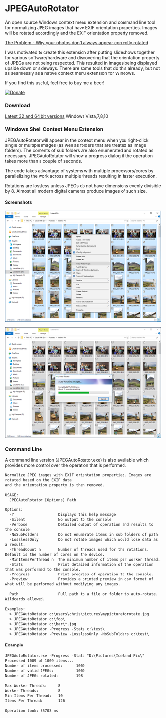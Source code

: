 # JPEGAutoRotator
An open source Windows context menu extension and command line tool for normalizing JPEG images that have EXIF orientation properties.  Images will be rotated accordingly and the EXIF orientation property removed.

[The Problem - Why your photos don't always appear correctly rotated](https://www.howtogeek.com/254830/why-your-photos-dont-always-appear-correctly-rotated/)

I was motivated to create this extension after putting slideshows together for various software/hardware and discovering that the orientation property of JPEGs are not being respected.  This resulted in images being displayed upside down or sideways.  There are some tools that do this already, but not as seamlessly as a native context menu extension for Windows.

If you find this useful, feel free to buy me a beer!

[![Donate](https://www.paypalobjects.com/en_US/i/btn/btn_donate_LG.gif)](https://www.paypal.com/cgi-bin/webscr?cmd=_donations&business=chrisdavis%40outlook%2ecom&lc=US&item_name=Chris%20Davis&item_number=JPEGAutoRotator&no_note=0&currency_code=USD&bn=PP%2dDonationsBF%3abtn_donate_LG%2egif%3aNonHostedGuest)

### Download
[Latest 32 and 64 bit versions](https://github.com/chrdavis/JPEGAutoRotator/releases/latest) 
Windows Vista,7,8,10

### Windows Shell Context Menu Extension
JPEGAutoRotator will appear in the context menu when you right-click single or multiple images (as well as folders that are treated as image folders).  The contents of sub folders are also enumerated and rotated as necessary.  JPEGAutoRotator will show a progress dialog if the operation takes more than a couple of seconds.  

The code takes advantage of systems with multiple processors/cores by parallelizing the work across multiple threads resulting in faster execution.

Rotations are lossless unless JPEGs do not have dimensions evenly divisible by 8.  Almost all modern digital cameras produce images of such size.

#### Screenshots

![Image description](/Images/JPEGAutoRotator_ContextMenu1.png)

![Image description](/Images/JPEGAutoRotator_ContextMenu_Progress.png)

### Command Line
A command line version (JPEGAutoRotator.exe) is also available which provides more control over the operation that is performed.
```
Normalize JPEG images with EXIF orientation properties. Images are rotated based on the EXIF data
and the orientation property is then removed.

USAGE:
  JPEGAutoRotator [Options] Path

Options:
  -?                    Displays this help message
  -Silent               No output to the console
  -Verbose              Detailed output of operation and results to the console
  -NoSubFolders         Do not enumerate items in sub folders of path
  -LosslessOnly         Do not rotate images which would lose data as a result.
  -ThreadCount n        Number of threads used for the rotations. Default is the number of cores on the device.
  -MinItemsPerThread n  The minimum number of items per worker thread.
  -Stats                Print detailed information of the operation that was performed to the console.
  -Progress             Print progress of operation to the console.
  -Preview              Provides a printed preview in csv format of what will be performed without modifying any images.

  Path                  Full path to a file or folder to auto-rotate.  Wildcards allowed.

Examples:
  > JPEGAutoRotator c:\users\chris\pictures\mypicturetorotate.jpg
  > JPEGAutoRotator c:\foo\
  > JPEGAutoRotator c:\bar\*.jpg
  > JPEGAutoRotator -Progress -Stats c:\test\
  > JPEGAutoRotator -Preview -LosslessOnly -NoSubFolders c:\test\
```

#### Example
```
JPEGAutoRotator.exe -Progress -Stats "D:\Pictures\Iceland Pix\"
Processed 1009 of 1009 items...
Number of items processed:      1009
Number of valid JPEGs:          1009
Number of JPEGs rotated:        198

Max Worker Threads:     8
Worker Threads:         8
Min Items Per Thread:   10
Items Per Thread:       126

Operation took: 55703 ms
```
